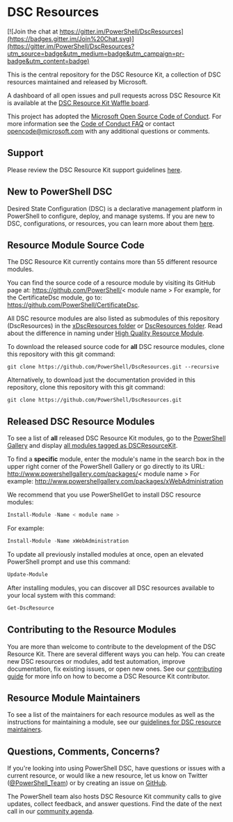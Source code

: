 # DSC Resources

[![Join the chat at https://gitter.im/PowerShell/DscResources](https://badges.gitter.im/Join%20Chat.svg)](https://gitter.im/PowerShell/DscResources?utm_source=badge&utm_medium=badge&utm_campaign=pr-badge&utm_content=badge)

This is the central repository for the DSC Resource Kit, a collection of DSC resources maintained and released by Microsoft.

A dashboard of all open issues and pull requests across DSC Resource Kit is available at the [DSC Resource Kit Waffle board](http://waffle.io/powershell/dscresources).

This project has adopted the [Microsoft Open Source Code of Conduct](https://opensource.microsoft.com/codeofconduct/).
For more information see the [Code of Conduct FAQ](https://opensource.microsoft.com/codeofconduct/faq/) or contact [opencode@microsoft.com](mailto:opencode@microsoft.com) with any additional questions or comments.

## Support

Please review the DSC Resource Kit support guidelines [here](https://github.com/PowerShell/DscResources/tree/master/Supportability.md).

## New to PowerShell DSC

Desired State Configuration (DSC) is a declarative management platform in PowerShell to configure, deploy, and manage systems.
If you are new to DSC, configurations, or resources, you can learn more about them [here](https://docs.microsoft.com/en-us/powershell/dsc/overview).

## Resource Module Source Code

The DSC Resource Kit currently contains more than 55 different resource modules.

You can find the source code of a resource module by visiting its GitHub page at:
https://github.com/PowerShell/< module name >
For example, for the CertificateDsc module, go to:
https://github.com/PowerShell/CertificateDsc.

All DSC resource modules are also listed as submodules of this repository (DscResources) in the [xDscResources folder](https://github.com/PowerShell/DscResources/tree/master/xDscResources) or [DscResources folder](https://github.com/PowerShell/DscResources/tree/master/DscResources).
Read about the difference in naming under
[High Quality Resource Module](https://github.com/PowerShell/DscResources/blob/master/Naming.md#high-quality-resource-module).

To download the released source code for **all** DSC resource modules, clone this repository with this git command:

```
git clone https://github.com/PowerShell/DscResources.git --recursive
```

Alternatively, to download just the documentation provided in this repository, clone this repository with this git command:
```
git clone https://github.com/PowerShell/DscResources.git
```

## Released DSC Resource Modules

To see a list of **all** released DSC Resource Kit modules, go to the [PowerShell Gallery](http://www.powershellgallery.com/) and display [all modules tagged as DSCResourceKit](http://www.powershellgallery.com/packages?q=Tags%3A%22DSCResourceKit%22).

To find a **specific** module, enter the module's name in the search box in the upper right corner of the PowerShell Gallery or go directly to its URL:
http://www.powershellgallery.com/packages/< module name >
For example:
http://www.powershellgallery.com/packages/xWebAdministration

We recommend that you use PowerShellGet to install DSC resource modules:
```powershell
Install-Module -Name < module name >
```
For example:
```powershell
Install-Module -Name xWebAdministration
```

To update all previously installed modules at once, open an elevated PowerShell prompt and use this command:
```powershell
Update-Module
```

After installing modules, you can discover all DSC resources available to your local system with this command:
```powershell
Get-DscResource
```

## Contributing to the Resource Modules

You are more than welcome to contribute to the development of the DSC Resource Kit. There are several different ways you can help. You can create new DSC resources or modules, add test automation, improve documentation, fix existing issues, or open new ones.
See our [contributing guide](https://github.com/PowerShell/DscResources/blob/master/CONTRIBUTING.md) for more info on how to become a DSC Resource Kit contributor.

## Resource Module Maintainers

To see a list of the maintainers for each resource modules as well as the instructions for maintaining a module, see our [guidelines for DSC resource maintainers](Maintainers.md).

## Questions, Comments, Concerns?

If you're looking into using PowerShell DSC, have questions or issues with a current resource, or would like a new resource, let us know on Twitter ([@PowerShell_Team](https://twitter.com/PowerShell_Team)) or by creating an issue on [GitHub](https://github.com/powershell/dscresources/issues).

The PowerShell team also hosts DSC Resource Kit community calls to give updates, collect feedback, and answer questions. Find the date of the next call in our [community agenda](CommunityAgenda.md).
